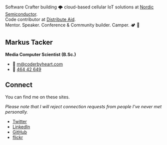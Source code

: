 Software Crafter building 🌩️ cloud-based cellular IoT solutions at
[Nordic Semiconductor](https://nordicsemi.com/).  
Code contributor at [Distribute Aid](https://distributeaid.org/).  
Mentor. Speaker. Conference & Community builder. Camper. 🏕️ 🚐

## Markus Tacker

**Media Computer Scientist (B.Sc.)**

- 📨 [m@coderbyheart.com](mailto:m@coderbyheart.com)
- 📱 [464 42 649](tel:+4746442649)

## Connect

You can find me on these sites.

_Please note that I will reject connection requests from people I've never met
personally._

- [Twitter](https://twitter.com/coderbyheart "Markus Tacker on Twitter")
- [LinkedIn](https://www.linkedin.com/in/markustacker "Markus Tacker on LinkedIn")
- [GitHub](https://github.com/coderbyheart "Markus Tacker on GitHub")
- [flickr](https://www.flickr.com/people/tacker/ "Markus Tacker on flickr")
